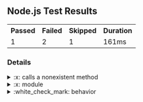 <h2>Node.js Test Results</h2>
<table><tr><th>Passed</th><th>Failed</th><th>Skipped</th><th>Duration</th></tr><tr><td>1</td><td>2</td><td>1</td><td>161ms</td></tr></table>
<h3>Details</h3>
<details>
  <summary>:x: calls a nonexistent method</summary>
  <blockquote>
    
```
nonexistentMethod is not defined
```

Stack:
```
TestContext.<anonymous> (file://test/resources/sample-tests/broken.test.js:5:3)
```

  </blockquote>
</details>
<details>
  <summary>:x: module</summary>
  <blockquote>
    <details>
  <summary>:x: function</summary>
  <blockquote>
    <details>
  <summary>:x: behavior</summary>
  <blockquote>
    <details>
  <summary>:white_check_mark: asserts 1 === 1</summary>
  <blockquote>
    Test passed
  </blockquote>
</details>
<details>
  <summary>:x: fails</summary>
  <blockquote>
    
```
Expected values to be strictly equal:

1 !== 2
```


Stack:
```
1 !== 2
    TestContext.<anonymous> (file://test/resources/sample-tests/nested.test.js:12:16)
    async Promise.all (index 0)
    async Promise.all (index 0)
```

  </blockquote>
</details>
  </blockquote>
</details>
  </blockquote>
</details>
  </blockquote>
</details>
<details>
  <summary>:white_check_mark: behavior</summary>
  <blockquote>
    <details>
  <summary>:leftwards_arrow_with_hook: skipped test</summary>
  <blockquote>
    Test skipped
  </blockquote>
</details>
  </blockquote>
</details>
